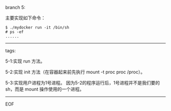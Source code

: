 branch 5:

主要实现如下命令：
```shell
$ ./mydocker run -it /bin/sh
# ps -ef
......
```

---

tags:

5-1:实现 run 方法。

5-2:实现 init 方法（在容器起来前先执行 mount -t proc proc /proc）。

5-3:实现用户进程为1号进程。
因为5-2的程序运行后，1号进程并不是我们要的 sh，而是 mount 操作使用的一个进程。

---

EOF
